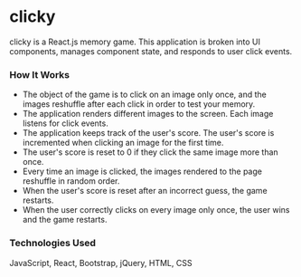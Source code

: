 # clicky


clicky is a React.js memory game. This application is broken into UI components, manages component state, and responds to user click events.

### How It Works
* The object of the game is to click on an image only once, and the images reshuffle after each click in order to test your memory.
* The application renders different images to the screen. Each image listens for click events.
* The application keeps track of the user's score. The user's score is incremented when clicking an image for the first time. 
* The user's score is reset to 0 if they click the same image more than once.
* Every time an image is clicked, the images rendered to the page reshuffle in random order.
* When the user's score is reset after an incorrect guess, the game restarts.
* When the user correctly clicks on every image only once, the user wins and the game restarts.

### Technologies Used
JavaScript, React, Bootstrap, jQuery, HTML, CSS


